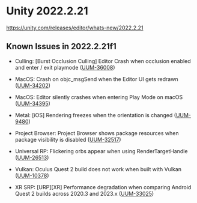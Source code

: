 # Unity 2022.2.21

https://unity.com/releases/editor/whats-new/2022.2.21

## Known Issues in 2022.2.21f1



*   Culling: \[Burst Occlusion Culling\] Editor Crash when occlusion enabled and enter / exit playmode ([UUM-36008](https://issuetracker.unity3d.com/issues/burst-occlusion-culling-editor-crash-when-occlusion-enabled-and-enter-slash-exit-playmode))
    
*   MacOS: Crash on objc\_msgSend when the Editor UI gets redrawn ([UUM-34202](https://issuetracker.unity3d.com/issues/macos-crash-on-objc-msgsend-when-ui-gets-redrawn))
    
*   MacOS: Editor silently crashes when entering Play Mode on macOS ([UUM-34395](https://issuetracker.unity3d.com/issues/editor-silently-crashes-when-entering-play-mode-on-macos))
    
*   Metal: \[iOS\] Rendering freezes when the orientation is changed ([UUM-9480](https://issuetracker.unity3d.com/issues/ios-rendering-freezes-when-the-orientation-is-changed))
    
*   Project Browser: Project Browser shows package resources when package visibility is disabled ([UUM-32517](https://issuetracker.unity3d.com/issues/project-browser-shows-package-resources-when-package-visibility-is-disabled))
    
*   Universal RP: Flickering orbs appear when using RenderTargetHandle ([UUM-26513](https://issuetracker.unity3d.com/issues/flickering-orbs-appear-when-using-rendertargethandle))
    
*   Vulkan: Oculus Quest 2 build does not work when built with Vulkan ([UUM-10378](https://issuetracker.unity3d.com/issues/oculus-quest-2-build-does-not-work-when-built-with-vulkan))
    
*   XR SRP: \[URP\]\[XR\] Performance degradation when comparing Android Quest 2 builds across 2020.3 and 2023.x ([UUM-33025](https://issuetracker.unity3d.com/issues/urp-xr-performance-degradation-when-comparing-android-quest-2-builds-across-2020-dot-3-and-2023-dot-x))